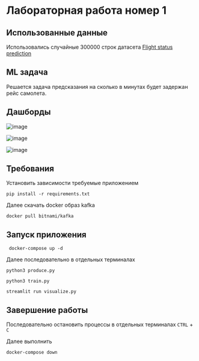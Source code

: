 # Лабораторная работа номер 1
## Использованные данные
Использовались случайные 300000 строк датасета [Flight status prediction](https://www.kaggle.com/datasets/robikscube/flight-delay-dataset-20182022?select=Combined_Flights_2019.csv)
## ML задача
Решается задача предсказания на сколько в минутах будет задержан рейс самолета.

## Дашборды
![image](https://github.com/user-attachments/assets/7a845442-133c-4e81-b502-e58956f52fd4)

![image](https://github.com/user-attachments/assets/32bec081-06d3-4e3f-b32f-d987a886305e)

![image](https://github.com/user-attachments/assets/9fec2e2d-e46f-47b9-aad0-c30bf9156a31)

## Требования
Установить зависимости требуемые приложением
```
pip install -r requirements.txt
```
Далее скачать docker образ kafka
```
docker pull bitnami/kafka
```

## Запуск приложения
```
 docker-compose up -d
```
   
Далее последовательно в отдельных терминалах

 ```
 python3 produce.py
```
```
python3 train.py
```
```
streamlit run visualize.py
```

## Завершение работы
Последовательно остановить процессы в отдельных терминалах ``CTRL`` + ``C``

Далее выполнить 
```
docker-compose down
```




